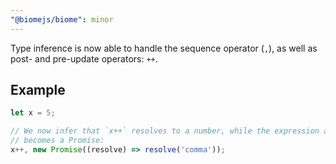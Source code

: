```yaml
---
"@biomejs/biome": minor
---
```


Type inference is now able to handle the sequence operator (`,`), as well as
post- and pre-update operators: `++`.

## Example

```ts
let x = 5;

// We now infer that `x++` resolves to a number, while the expression as a whole
// becomes a Promise:
x++, new Promise((resolve) => resolve('comma'));
```
